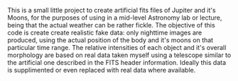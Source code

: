 This is a small little project to create artificial fits files of Jupiter and it's Moons, for the purposes of using in a mid-level Astronomy lab or lecture, being that the actual weather can be rather fickle. The objective of this code is create create realistic fake data: only nighttime images are produced, using the actual position of the body and it's moons on that particular time range. The relative intensities of each object and it's overall morphology are based on real data taken myself using a telescope similar to the artificial one described in the FITS header information. Ideally this data is supplimented or even replaced with real data where available.
